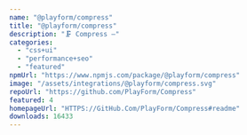 ```yaml
---
name: "@playform/compress"
title: "@playform/compress"
description: "🗜️ Compress —"
categories:
  - "css+ui"
  - "performance+seo"
  - "featured"
npmUrl: "https://www.npmjs.com/package/@playform/compress"
image: "/assets/integrations/@playform/compress.svg"
repoUrl: "https://github.com/PlayForm/Compress"
featured: 4
homepageUrl: "HTTPS://GitHub.Com/PlayForm/Compress#readme"
downloads: 16433
---
```

